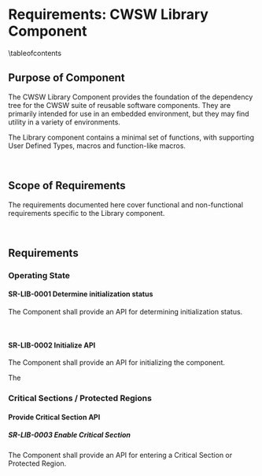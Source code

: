 # Requirements: CWSW Library Component

\tableofcontents 

## Purpose of Component

The CWSW Library Component provides the foundation of the dependency tree for the CWSW suite of 
reusable software components. They are primarily intended for use in an embedded environment, but 
they may find utility in a variety of environments.

The Library component contains a minimal set of functions, with supporting User Defined Types, 
macros and function-like macros.

<br>

## Scope of Requirements

The requirements documented here cover functional and non-functional
requirements specific to the Library component.

<br>

## Requirements

### Operating State

#### <a name="SR_LIB_0001">SR-LIB-0001  Determine initialization status

The Component shall provide an API for determining initialization status.

<br>

#### <a name="SR_LIB_0002">SR-LIB-0002	Initialize API

The Component shall provide an API for initializing the component.

The 
### Critical Sections / Protected Regions

#### Provide Critical Section API

##### <a name="SR_LIB_0003">SR-LIB-0003 Enable Critical Section

The Component shall provide an API for entering a Critical Section or Protected Region.

<br>
